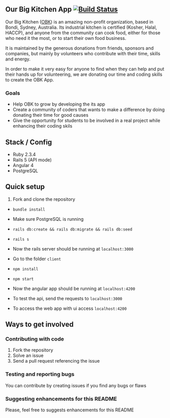 ## Our Big Kitchen App [![Build Status](https://travis-ci.org/alaphao/obk-web.svg?branch=master)](https://travis-ci.org/alaphao/obk-web)
Our Big Kitchen ([OBK](http://www.obk.org.au)) is an amazing non-profit organization, based in Bondi, Sydney, Australia.
Its industrial kitchen is certified (Kosher, Halal, HACCP), and anyone from the community can cook food, either for those
who need it the most, or to start their own food business.

It is maintained by the generous donations from friends, sponsors and companies, but mainly by volunteers who
contribute with their time, skills and energy.

In order to make it very easy for anyone to find when they can help and put their hands up for volunteering, we are donating our time and coding skills to create the OBK App.

### Goals
* Help OBK to grow by developing the its app
* Create a community of coders that wants to make a difference by doing donating their time for good causes
* Give the opportunity for students to be involved in a real project while enhancing their coding skils

## Stack / Config
* Ruby 2.3.4
* Rails 5 (API mode)
* Angular 4
* PostgreSQL

## Quick setup
1. Fork and clone the repository
* `bundle install`
* Make sure PostgreSQL is running
* `rails db:create && rails db:migrate && rails db:seed`
* `rails s`
* Now the rails server should be running at `localhost:3000`
* Go to the folder `client`
* `npm install`
* `npm start`
* Now the angular app should be running at `localhost:4200`


* To test the api, send the requests to `localhost:3000`
* To access the web app with ui access `localhost:4200`

## Ways to get involved

### Contributing with code
1. Fork the repository
2. Solve an issue
3. Send a pull request referencing the issue

### Testing and reporting bugs
You can contribute by creating issues if you find any bugs or flaws

### Suggesting enhancements for this README
Please, feel free to suggests enhancements for this README
